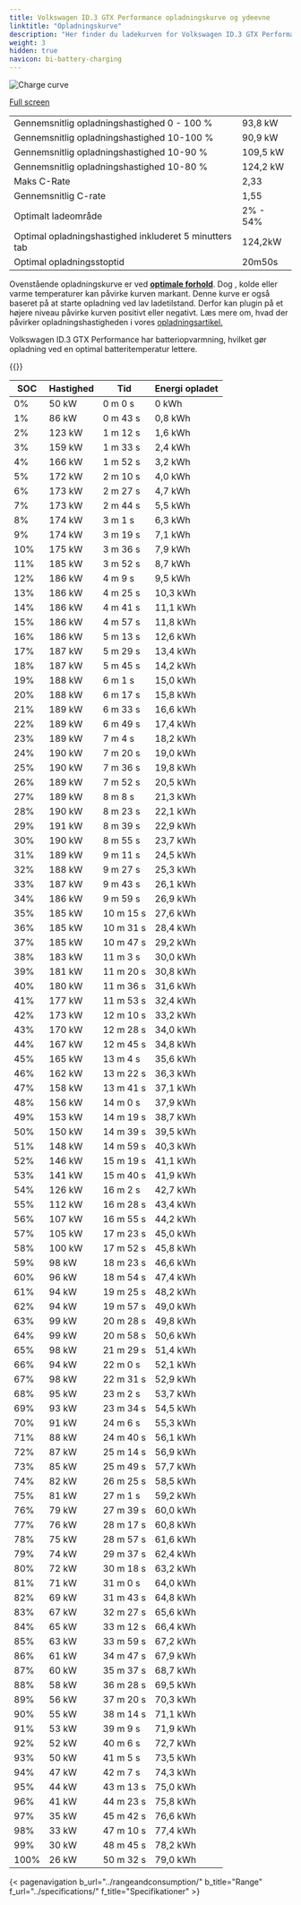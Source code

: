 ```yaml
---
title: Volkswagen ID.3 GTX Performance opladningskurve og ydeevne
linktitle: "Opladningskurve"
description: "Her finder du ladekurven for Volkswagen ID.3 GTX Performance."
weight: 3
hidden: true
navicon: bi-battery-charging
---
```

<!-- markdownlint-disable MD033 -->
<img src="/images/models/volkswagen/id.3/id.3_gtx_performance/chargingcurve.svg" alt="Charge curve" class="img-fluid">

[Full screen](/images/models/volkswagen/id.3/id.3_gtx_performance/chargingcurve.svg)


<table class="table table-striped border">
<tbody>
<tr>
<td>Gennemsnitlig opladningshastighed 0 - 100 %</td><td>93,8 kW</td>
</tr>
<tr>
<td>Gennemsnitlig opladningshastighed 10-100 %</td><td>90,9 kW</td>
</tr>
<tr>
<td>Gennemsnitlig opladningshastighed 10-90 %</td><td>109,5 kW</td>
</tr>
<tr>
<td>Gennemsnitlig opladningshastighed 10-80 %</td><td>124,2 kW</td>
</tr>
<tr>
<td>Maks C-Rate</td><td>2,33</td>
</tr>
<tr>
<td>Gennemsnitlig C-rate</td><td>1,55</td>
</tr>
<tr>
<td>Optimalt ladeområde</td><td>2% - 54%</td>
</tr>
<tr>
<td>Optimal opladningshastighed inkluderet 5 minutters tab</td><td>124,2kW</td>
</tr>
<tr>
<td>Optimal opladningsstoptid</td><td>20m50s</td>
</tr>
</tbody>
</table>


Ovenstående opladningskurve er ved **[optimale forhold](../../../../../technology/battery/charging/#temperatur)**. Dog , kolde eller varme temperaturer kan påvirke kurven markant. Denne kurve er også baseret på at starte opladning ved lav ladetilstand. Derfor kan plugin på et højere niveau påvirke kurven positivt eller negativt. Læs mere om, hvad der påvirker opladningshastigheden i vores [opladningsartikel.](../../../../../technology/battery/charging/)


Volkswagen ID.3 GTX Performance har batteriopvarmning, hvilket gør opladning ved en optimal batteritemperatur lettere.


{{<evkxdisplayaddarticle />}}
<table class="table table-striped border">
<thead>
<tr><th>SOC</th><th>Hastighed</th><th>Tid</th><th>Energi opladet</th></tr>
</thead>
<tbody>
<tr>
<td>0%</td><td>50 kW</td><td> 0 m 0 s </td><td>0 kWh </td>
</tr>
<tr>
<td>1%</td><td>86 kW</td><td> 0 m 43 s </td><td>0,8 kWh </td>
</tr>
<tr>
<td>2%</td><td>123 kW</td><td> 1 m 12 s </td><td>1,6 kWh </td>
</tr>
<tr>
<td>3%</td><td>159 kW</td><td> 1 m 33 s </td><td>2,4 kWh </td>
</tr>
<tr>
<td>4%</td><td>166 kW</td><td> 1 m 52 s </td><td>3,2 kWh </td>
</tr>
<tr>
<td>5%</td><td>172 kW</td><td> 2 m 10 s </td><td>4,0 kWh </td>
</tr>
<tr>
<td>6%</td><td>173 kW</td><td> 2 m 27 s </td><td>4,7 kWh </td>
</tr>
<tr>
<td>7%</td><td>173 kW</td><td> 2 m 44 s </td><td>5,5 kWh </td>
</tr>
<tr>
<td>8%</td><td>174 kW</td><td> 3 m 1 s </td><td>6,3 kWh </td>
</tr>
<tr>
<td>9%</td><td>174 kW</td><td> 3 m 19 s </td><td>7,1 kWh </td>
</tr>
<tr>
<td>10%</td><td>175 kW</td><td> 3 m 36 s </td><td>7,9 kWh </td>
</tr>
<tr>
<td>11%</td><td>185 kW</td><td> 3 m 52 s </td><td>8,7 kWh </td>
</tr>
<tr>
<td>12%</td><td>186 kW</td><td> 4 m 9 s </td><td>9,5 kWh </td>
</tr>
<tr>
<td>13%</td><td>186 kW</td><td> 4 m 25 s </td><td>10,3 kWh </td>
</tr>
<tr>
<td>14%</td><td>186 kW</td><td> 4 m 41 s </td><td>11,1 kWh </td>
</tr>
<tr>
<td>15%</td><td>186 kW</td><td> 4 m 57 s </td><td>11,8 kWh </td>
</tr>
<tr>
<td>16%</td><td>186 kW</td><td> 5 m 13 s </td><td>12,6 kWh </td>
</tr>
<tr>
<td>17%</td><td>187 kW</td><td> 5 m 29 s </td><td>13,4 kWh </td>
</tr>
<tr>
<td>18%</td><td>187 kW</td><td> 5 m 45 s </td><td>14,2 kWh </td>
</tr>
<tr>
<td>19%</td><td>188 kW</td><td> 6 m 1 s </td><td>15,0 kWh </td>
</tr>
<tr>
<td>20%</td><td>188 kW</td><td> 6 m 17 s </td><td>15,8 kWh </td>
</tr>
<tr>
<td>21%</td><td>189 kW</td><td> 6 m 33 s </td><td>16,6 kWh </td>
</tr>
<tr>
<td>22%</td><td>189 kW</td><td> 6 m 49 s </td><td>17,4 kWh </td>
</tr>
<tr>
<td>23%</td><td>189 kW</td><td> 7 m 4 s </td><td>18,2 kWh </td>
</tr>
<tr>
<td>24%</td><td>190 kW</td><td> 7 m 20 s </td><td>19,0 kWh </td>
</tr>
<tr>
<td>25%</td><td>190 kW</td><td> 7 m 36 s </td><td>19,8 kWh </td>
</tr>
<tr>
<td>26%</td><td>189 kW</td><td> 7 m 52 s </td><td>20,5 kWh </td>
</tr>
<tr>
<td>27%</td><td>189 kW</td><td> 8 m 8 s </td><td>21,3 kWh </td>
</tr>
<tr>
<td>28%</td><td>190 kW</td><td> 8 m 23 s </td><td>22,1 kWh </td>
</tr>
<tr>
<td>29%</td><td>191 kW</td><td> 8 m 39 s </td><td>22,9 kWh </td>
</tr>
<tr>
<td>30%</td><td>190 kW</td><td> 8 m 55 s </td><td>23,7 kWh </td>
</tr>
<tr>
<td>31%</td><td>189 kW</td><td> 9 m 11 s </td><td>24,5 kWh </td>
</tr>
<tr>
<td>32%</td><td>188 kW</td><td> 9 m 27 s </td><td>25,3 kWh </td>
</tr>
<tr>
<td>33%</td><td>187 kW</td><td> 9 m 43 s </td><td>26,1 kWh </td>
</tr>
<tr>
<td>34%</td><td>186 kW</td><td> 9 m 59 s </td><td>26,9 kWh </td>
</tr>
<tr>
<td>35%</td><td>185 kW</td><td> 10 m 15 s </td><td>27,6 kWh </td>
</tr>
<tr>
<td>36%</td><td>185 kW</td><td> 10 m 31 s </td><td>28,4 kWh </td>
</tr>
<tr>
<td>37%</td><td>185 kW</td><td> 10 m 47 s </td><td>29,2 kWh </td>
</tr>
<tr>
<td>38%</td><td>183 kW</td><td> 11 m 3 s </td><td>30,0 kWh </td>
</tr>
<tr>
<td>39%</td><td>181 kW</td><td> 11 m 20 s </td><td>30,8 kWh </td>
</tr>
<tr>
<td>40%</td><td>180 kW</td><td> 11 m 36 s </td><td>31,6 kWh </td>
</tr>
<tr>
<td>41%</td><td>177 kW</td><td> 11 m 53 s </td><td>32,4 kWh </td>
</tr>
<tr>
<td>42%</td><td>173 kW</td><td> 12 m 10 s </td><td>33,2 kWh </td>
</tr>
<tr>
<td>43%</td><td>170 kW</td><td> 12 m 28 s </td><td>34,0 kWh </td>
</tr>
<tr>
<td>44%</td><td>167 kW</td><td> 12 m 45 s </td><td>34,8 kWh </td>
</tr>
<tr>
<td>45%</td><td>165 kW</td><td> 13 m 4 s </td><td>35,6 kWh </td>
</tr>
<tr>
<td>46%</td><td>162 kW</td><td> 13 m 22 s </td><td>36,3 kWh </td>
</tr>
<tr>
<td>47%</td><td>158 kW</td><td> 13 m 41 s </td><td>37,1 kWh </td>
</tr>
<tr>
<td>48%</td><td>156 kW</td><td> 14 m 0 s </td><td>37,9 kWh </td>
</tr>
<tr>
<td>49%</td><td>153 kW</td><td> 14 m 19 s </td><td>38,7 kWh </td>
</tr>
<tr>
<td>50%</td><td>150 kW</td><td> 14 m 39 s </td><td>39,5 kWh </td>
</tr>
<tr>
<td>51%</td><td>148 kW</td><td> 14 m 59 s </td><td>40,3 kWh </td>
</tr>
<tr>
<td>52%</td><td>146 kW</td><td> 15 m 19 s </td><td>41,1 kWh </td>
</tr>
<tr>
<td>53%</td><td>141 kW</td><td> 15 m 40 s </td><td>41,9 kWh </td>
</tr>
<tr>
<td>54%</td><td>126 kW</td><td> 16 m 2 s </td><td>42,7 kWh </td>
</tr>
<tr>
<td>55%</td><td>112 kW</td><td> 16 m 28 s </td><td>43,4 kWh </td>
</tr>
<tr>
<td>56%</td><td>107 kW</td><td> 16 m 55 s </td><td>44,2 kWh </td>
</tr>
<tr>
<td>57%</td><td>105 kW</td><td> 17 m 23 s </td><td>45,0 kWh </td>
</tr>
<tr>
<td>58%</td><td>100 kW</td><td> 17 m 52 s </td><td>45,8 kWh </td>
</tr>
<tr>
<td>59%</td><td>98 kW</td><td> 18 m 23 s </td><td>46,6 kWh </td>
</tr>
<tr>
<td>60%</td><td>96 kW</td><td> 18 m 54 s </td><td>47,4 kWh </td>
</tr>
<tr>
<td>61%</td><td>94 kW</td><td> 19 m 25 s </td><td>48,2 kWh </td>
</tr>
<tr>
<td>62%</td><td>94 kW</td><td> 19 m 57 s </td><td>49,0 kWh </td>
</tr>
<tr>
<td>63%</td><td>99 kW</td><td> 20 m 28 s </td><td>49,8 kWh </td>
</tr>
<tr>
<td>64%</td><td>99 kW</td><td> 20 m 58 s </td><td>50,6 kWh </td>
</tr>
<tr>
<td>65%</td><td>98 kW</td><td> 21 m 29 s </td><td>51,4 kWh </td>
</tr>
<tr>
<td>66%</td><td>94 kW</td><td> 22 m 0 s </td><td>52,1 kWh </td>
</tr>
<tr>
<td>67%</td><td>98 kW</td><td> 22 m 31 s </td><td>52,9 kWh </td>
</tr>
<tr>
<td>68%</td><td>95 kW</td><td> 23 m 2 s </td><td>53,7 kWh </td>
</tr>
<tr>
<td>69%</td><td>93 kW</td><td> 23 m 34 s </td><td>54,5 kWh </td>
</tr>
<tr>
<td>70%</td><td>91 kW</td><td> 24 m 6 s </td><td>55,3 kWh </td>
</tr>
<tr>
<td>71%</td><td>88 kW</td><td> 24 m 40 s </td><td>56,1 kWh </td>
</tr>
<tr>
<td>72%</td><td>87 kW</td><td> 25 m 14 s </td><td>56,9 kWh </td>
</tr>
<tr>
<td>73%</td><td>85 kW</td><td> 25 m 49 s </td><td>57,7 kWh </td>
</tr>
<tr>
<td>74%</td><td>82 kW</td><td> 26 m 25 s </td><td>58,5 kWh </td>
</tr>
<tr>
<td>75%</td><td>81 kW</td><td> 27 m 1 s </td><td>59,2 kWh </td>
</tr>
<tr>
<td>76%</td><td>79 kW</td><td> 27 m 39 s </td><td>60,0 kWh </td>
</tr>
<tr>
<td>77%</td><td>76 kW</td><td> 28 m 17 s </td><td>60,8 kWh </td>
</tr>
<tr>
<td>78%</td><td>75 kW</td><td> 28 m 57 s </td><td>61,6 kWh </td>
</tr>
<tr>
<td>79%</td><td>74 kW</td><td> 29 m 37 s </td><td>62,4 kWh </td>
</tr>
<tr>
<td>80%</td><td>72 kW</td><td> 30 m 18 s </td><td>63,2 kWh </td>
</tr>
<tr>
<td>81%</td><td>71 kW</td><td> 31 m 0 s </td><td>64,0 kWh </td>
</tr>
<tr>
<td>82%</td><td>69 kW</td><td> 31 m 43 s </td><td>64,8 kWh </td>
</tr>
<tr>
<td>83%</td><td>67 kW</td><td> 32 m 27 s </td><td>65,6 kWh </td>
</tr>
<tr>
<td>84%</td><td>65 kW</td><td> 33 m 12 s </td><td>66,4 kWh </td>
</tr>
<tr>
<td>85%</td><td>63 kW</td><td> 33 m 59 s </td><td>67,2 kWh </td>
</tr>
<tr>
<td>86%</td><td>61 kW</td><td> 34 m 47 s </td><td>67,9 kWh </td>
</tr>
<tr>
<td>87%</td><td>60 kW</td><td> 35 m 37 s </td><td>68,7 kWh </td>
</tr>
<tr>
<td>88%</td><td>58 kW</td><td> 36 m 28 s </td><td>69,5 kWh </td>
</tr>
<tr>
<td>89%</td><td>56 kW</td><td> 37 m 20 s </td><td>70,3 kWh </td>
</tr>
<tr>
<td>90%</td><td>55 kW</td><td> 38 m 14 s </td><td>71,1 kWh </td>
</tr>
<tr>
<td>91%</td><td>53 kW</td><td> 39 m 9 s </td><td>71,9 kWh </td>
</tr>
<tr>
<td>92%</td><td>52 kW</td><td> 40 m 6 s </td><td>72,7 kWh </td>
</tr>
<tr>
<td>93%</td><td>50 kW</td><td> 41 m 5 s </td><td>73,5 kWh </td>
</tr>
<tr>
<td>94%</td><td>47 kW</td><td> 42 m 7 s </td><td>74,3 kWh </td>
</tr>
<tr>
<td>95%</td><td>44 kW</td><td> 43 m 13 s </td><td>75,0 kWh </td>
</tr>
<tr>
<td>96%</td><td>41 kW</td><td> 44 m 23 s </td><td>75,8 kWh </td>
</tr>
<tr>
<td>97%</td><td>35 kW</td><td> 45 m 42 s </td><td>76,6 kWh </td>
</tr>
<tr>
<td>98%</td><td>33 kW</td><td> 47 m 10 s </td><td>77,4 kWh </td>
</tr>
<tr>
<td>99%</td><td>30 kW</td><td> 48 m 45 s </td><td>78,2 kWh </td>
</tr>
<tr>
<td>100%</td><td>26 kW</td><td> 50 m 32 s </td><td>79,0 kWh </td>
</tr>
</tbody>
</table>


{< pagenavigation b_url="../rangeandconsumption/" b_title="Range" f_url="../specifications/" f_title="Specifikationer" >}
